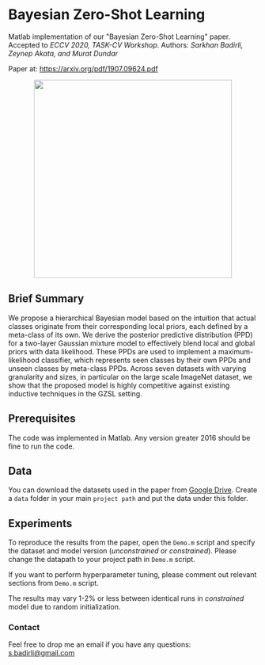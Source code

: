 # Bayesian Zero-Shot Learning

Matlab implementation of our "Bayesian Zero-Shot Learning" paper. Accepted to *ECCV 2020, TASK-CV Workshop*.
Authors: *Sarkhan Badirli, Zeynep Akata, and Murat Dundar*

Paper at: https://arxiv.org/pdf/1907.09624.pdf

<p align="center">
  <img width="400" height="400" src="Process_final.png">
</p>
<p align="justify">

## Brief Summary

We propose a hierarchical Bayesian model based on the intuition that actual classes originate from their corresponding local priors, each defined by a meta-class of its own. We derive the posterior predictive distribution (PPD) for a two-layer Gaussian mixture model to effectively blend local and global priors with data likelihood. These PPDs are used to implement a maximum-likelihood classifier, which represents seen classes by their own PPDs and unseen classes by meta-class PPDs. Across seven datasets with varying granularity and sizes, in particular on the large scale ImageNet dataset, we show that the proposed model is highly competitive against existing inductive techniques in the GZSL setting.


## Prerequisites

The code was implemented in Matlab. Any version greater 2016 should be fine to run the code.

## Data

You can download the datasets used in the paper from [Google Drive](https://drive.google.com/file/d/1BjTar-w9ysiHi1N4RpNguCYOONSaDsSP/view?usp=sharing).  Create a `data` folder in your main `project path` and put the data under this folder.


## Experiments

To reproduce the results from the paper, open the `Demo.m` script and specify the dataset and model version (*unconstrained* or *constrained*). Please change the datapath to your project path in `Demo.m` script.

If you want to perform hyperparameter tuning, please comment out relevant sections from `Demo.m` script.

The results may vary 1-2% or less between identical runs in *constrained* model due to random initialization.

### Contact

Feel free to drop me an email if you have any questions: s.badirli@gmail.com
 
